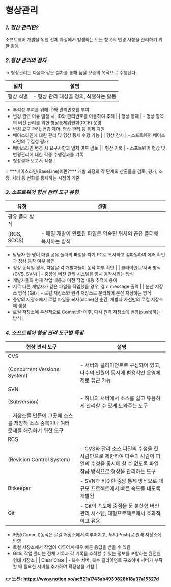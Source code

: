 # 형상관리

### *1. 형상 관리란?*

소프트웨어 개발을 위한 전체 과정에서 발생하는 모든 항목의 변경 사항을 관리하기 위한 활동

### *2.형상 관리의 절차*

→ 형상관리는 다음과 같은 절차를 통해 품질 보증의 목적으로 수행된다.

| 절차 | 설명 |
| --- | --- |
| 형상 식별 | - 형상 관리 대상을 정의, 식별하는 활동
- 추적성 부여를 위해 ID와 관리번호를 부여
- 변경 관련 이슈 발생 시, ID와 관리번호를 이용하여 추적 |
| 형상 통제 | - 형상 항목의 버전 관리를 위한 형상통제위원회(CCB) 운영
- 변경 요구 관리, 변경 제어, 형상 관리 등 통제 지원
- 베이스라인에 대한 관리 및 형상 통제 수행 가능 |
| 형상 감사 | - 소프트웨어 베이스라인의 무결성 평가
- 베이스라인 변경 시 요구사항과 일치 여부 검토 |
| 형상 기록 | - 소프트웨어 형상 및 변경관리에 대한 각종 수행결과를 기록
- 형상결과 보고서 작성 |

<aside>
💡 ***베이스라인(BaseLine)이란?***
개발 과정의 각 단계의 산출물을 검토, 평가, 조정, 처리 등 변화를 통제하는 시점의 기준

</aside>

### *3. 소프트웨어 형상 관리 도구 유형*

| 유형 | 설명 |
| --- | --- |
| 공유 폴더 방식
(RCS, SCCS) | - 매일 개발이 완료된 파일은 약속된 위치의 공유 폴더에 복사하는 방식
- 담당자 한 명이 매일 공유 폴더의 파일을 자기 PC로 복사하고
   컴파일하여 에러 확인과 정상 동작 여부 확인
- 정상 동작일 경우, 다음날 각 개발자들이 동작 여부 확인 |
| 클라이언트/서버 방식
(CVS, SVN) | - 중앙에 버전 관리 시스템을 항시 동작시키는 방식
- 개발자들의 현재 작업 내용과 이전 작업 내용 추적에 용이
- 서로 다른 개발자가 같은 파일을 작업했을 경우, 경고 message 출력 |
| 분산 저장소 방식
(Git) | - 로컬 저장소와 원격 저장소로 분리되어 분산 저장하는 방식
- 중앙의 저장소에서 로컬 파일을 복사(clone)한 순간, 개발자 자신만의 로컬 저장소에 생성
- 로컬 저장소에 우선적으로 Commit한 이후, 다시 원격 저장소에 반영(push)하는 방식 |

### *4. 소프트웨어 형상 관리 도구별 특징*

| 형상 관리 도구 | 설명 |
| --- | --- |
| CVS
(Concurrent Versions System) | - 서버와 클라이언트로 구성되어 있고, 다수의 인원이 동시에 범용적인 운영체제로 접근 가능 |
| SVN
(Subversion) | - 하나의 서버에서 소스를 쉽고 유용하게 관리할 수 있게 도와주는 도구
- 저장소를 만들어 그곳에 소스를 저장해 소스 중복이나 여러 문제를 해결하기 위한 도구 |
| RCS
(Revision Control System) | - CVS와 달리 소스 파일의 수정을 한 사람만으로 제한하여 다수의 사람이 파일의 수정을 동시에 할 수 없도록 파일 잠금 방식으로 형상을 관리하는 도구 |
| Bitkeeper | - SVN과 비슷한 중앙 통제 방식으로 대규모 프로젝트에서 빠른 속도를 내도록 개발됨 |
| Git | - Git의 속도에 중점을 둔 분산형 버전 관리 시스템, 대형프로젝트에서 효과적이고 유용
- 커밋(Commit)동작은 로컬 저장소에서 이루어지고, 푸시(Push)로 원격 저장소에 반영
- 로컬 저장소에서 작업이 이루어져 매우 빠른 응답을 받을 수 있음
- Git의 작업 폴더는 전체 기록과 각 기록을 추적할 수 있는 정보를 포함하는 완전한 형태 저장소 |
| Clear Case | - 복수 서버, 복수 클라이언트 구조이며 서버가 부족할 때 필요한 서버를 추가하여 확장성을 기함 |

#### 👉 노션 : https://www.notion.so/ac521a1743ab4939828b18a37a15327d
